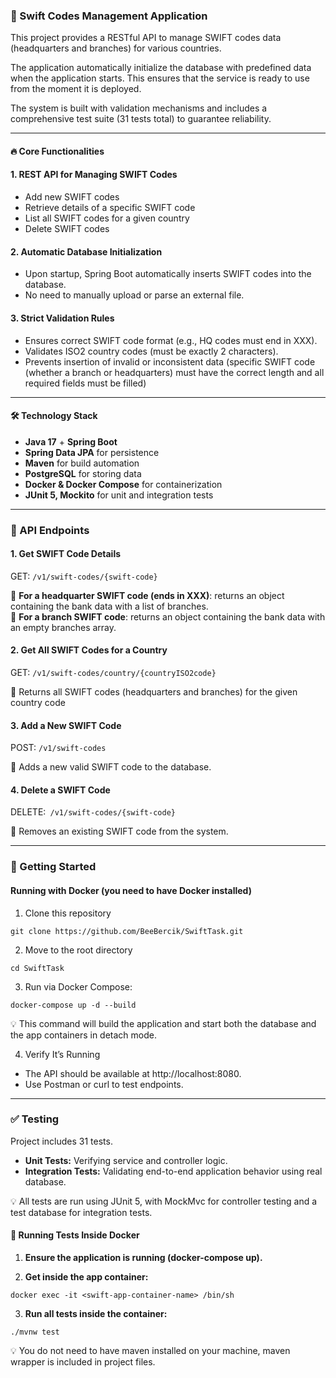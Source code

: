 ### 🏦 Swift Codes Management Application

This project provides a RESTful API to manage SWIFT codes data (headquarters and branches) for various countries. 

The application automatically initialize the database with predefined data when the application starts. This ensures that the service is ready to use from the moment it is deployed.

The system is built with validation mechanisms and includes a comprehensive test suite (31 tests total) to guarantee reliability.

---

#### 🔥 Core Functionalities

#### 1. REST API for Managing SWIFT Codes
- Add new SWIFT codes
- Retrieve details of a specific SWIFT code
- List all SWIFT codes for a given country
- Delete SWIFT codes

#### 2. Automatic Database Initialization
- Upon startup, Spring Boot automatically inserts SWIFT codes into the database.
- No need to manually upload or parse an external file.

#### 3. Strict Validation Rules
- Ensures correct SWIFT code format (e.g., HQ codes must end in XXX).
- Validates ISO2 country codes (must be exactly 2 characters).
- Prevents insertion of invalid or inconsistent data (specific SWIFT code (whether a branch or headquarters) must have the correct length and all required fields must be filled)

---

#### 🛠️  Technology Stack
- **Java 17** + **Spring Boot**
- **Spring Data JPA** for persistence
- **Maven** for build automation
- **PostgreSQL** for storing data
- **Docker & Docker Compose** for containerization
- **JUnit 5, Mockito** for unit and integration tests

---

### 📌 API Endpoints

#### 1. Get SWIFT Code Details

GET: `/v1/swift-codes/{swift-code}`

🔹 **For a headquarter SWIFT code (ends in XXX)**: returns an object containing the bank data with a list of branches.<br>
🔹 **For a branch SWIFT code**: returns an object containing the bank data with an empty branches array.

#### 2. Get All SWIFT Codes for a Country

GET: `/v1/swift-codes/country/{countryISO2code}`

🔹 Returns all SWIFT codes (headquarters and branches) for the given country code

#### 3. Add a New SWIFT Code

POST: `/v1/swift-codes`

🔹 Adds a new valid SWIFT code to the database.

#### 4. Delete a SWIFT Code

DELETE:` /v1/swift-codes/{swift-code}`

🔹 Removes an existing SWIFT code from the system.

---

### 🚀 Getting Started

#### Running with Docker (you need to have Docker installed)
1. Clone this repository<br>
```
git clone https://github.com/BeeBercik/SwiftTask.git
```
2. Move to the root directory<br>
```
cd SwiftTask
``` 
3. Run via Docker Compose:<br>
```
docker-compose up -d --build
```
💡 This command will build the application and start both the database and the app containers in detach mode.

4. Verify It’s Running
- The API should be available at http://localhost:8080.
- Use Postman or curl to test endpoints.

---

### ✅ Testing

Project includes 31 tests.
- **Unit Tests:** Verifying service and controller logic.
- **Integration Tests:** Validating end-to-end application behavior using real database.

💡 All tests are run using JUnit 5, with MockMvc for controller testing and a test database for integration tests.

#### 🔹 Running Tests Inside Docker
1.	**Ensure the application is running (docker-compose up).**

2.	**Get inside the app container:**<br>
```
docker exec -it <swift-app-container-name> /bin/sh
```

3. **Run all tests inside the container:**<br>
```
./mvnw test
```

💡 You do not need to have maven installed on your machine, maven wrapper is included in project files.
